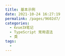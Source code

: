 ```yaml
---
title: 基本示例
date: 2021-10-24 16:27:19
permalink: /pages/9602d7/
categories:
  - 《vue3》笔记
  - TypeScript 常用语法
  - 类
tags:
  - 
---
```

